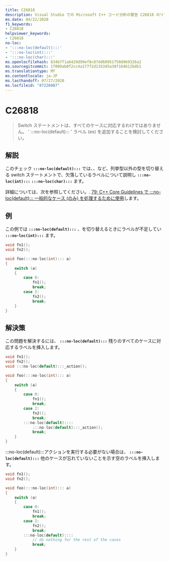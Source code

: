 ```yaml
---
title: C26818
description: Visual Studio での Microsoft C++ コード分析の警告 C26818 のリファレンスです。
ms.date: 04/22/2020
f1_keywords:
- C26818
helpviewer_keywords:
- C26818
no-loc:
- ':::no-loc(default):::'
- ':::no-loc(int):::'
- ':::no-loc(char):::'
ms.openlocfilehash: 834b7f1a6429d99ef8c87dd60951f50d969326a2
ms.sourcegitcommit: 1f009ab0f2cc4a177f2d1353d5a38f164612bdb1
ms.translationtype: MT
ms.contentlocale: ja-JP
ms.lasthandoff: 07/27/2020
ms.locfileid: "87226087"
---
```

# <a name="c26818"></a>C26818

> Switch ステートメントは、すべてのケースに対応するわけではありません。 ' :::no-loc(default)::: ' ラベル (es) を追加することを検討してください。

## <a name="remarks"></a>解説

このチェック **`:::no-loc(default):::`** では、、など、列挙型以外の型を切り替える switch ステートメントで、欠落しているラベルについて説明し **`:::no-loc(int):::`** **`:::no-loc(char):::`** ます。

詳細については、次を参照してください。. [79: C++ Core Guidelines で :::no-loc(default)::: 一般的なケース (のみ) を処理するために使用](https://github.com/isocpp/CppCoreGuidelines/blob/master/CppCoreGuidelines.md#es79-use-:::no-loc(default):::-to-handle-common-cases-only)します。

## <a name="example"></a>例

この例では **`:::no-loc(default):::`** 、を切り替えるときにラベルが不足してい **`:::no-loc(int):::`** ます。

```cpp
void fn1();
void fn2();

void foo(:::no-loc(int)::: a)
{
    switch (a)
    {
        case 0:
            fn1();
            break;
        case 2:
            fn2();
            break;
    }
}
```

## <a name="solution"></a>解決策

この問題を解決するには、 **`:::no-loc(default):::`** 残りのすべてのケースに対応するラベルを挿入します。

```cpp
void fn1();
void fn2();
void :::no-loc(default):::_action();

void foo(:::no-loc(int)::: a)
{
    switch (a)
    {
        case 0:
            fn1();
            break;
        case 2:
            fn2();
            break;
        :::no-loc(default)::::
            :::no-loc(default):::_action();
            break;
    }
}
```

:::no-loc(default):::アクションを実行する必要がない場合は、 **`:::no-loc(default):::`** 他のケースが忘れていないことを示す空のラベルを挿入します。

```cpp
void fn1();
void fn2();

void foo(:::no-loc(int)::: a)
{
    switch (a)
    {
        case 0:
            fn1();
            break;
        case 2:
            fn2();
            break;
        :::no-loc(default)::::
            // do nothing for the rest of the cases
            break;
    }
}
```
